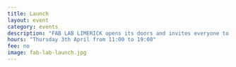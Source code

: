 ```yaml
---
title: Launch
layout: event
category: events
description: "FAB LAB LIMERICK opens its doors and invites everyone to come to the inaugural launch and discover how to use 3D printing and other digital fabrication technologies in creative projects."
hours: "Thursday 3th April from 11:00 to 19:00"
fee: no
image: fab-lab-launch.jpg
---
```

